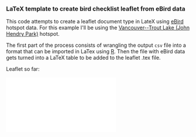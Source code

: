 ### LaTeX template to create bird checklist leaflet from eBird data

This code attempts to create a leaflet document type in LateX using
[eBird](http://www.ebird.org) hotspot data. For this example I'll be 
using the [Vancouver--Trout Lake (John Hendry Park)](http://ebird.org/ebird/canada/GuideMe?cmd=decisionPage&getLocations=hotspots&hotspots=L196159&yr=all&m=) hotspot.

The first part of the process consists of wrangling the output `csv` file
into a format that can be imported in LaTex using [R](http://r-project.org).
Then the file with eBird data gets turned into a LaTeX table to be added to
the leaflet .tex file.

Leaflet so far:

![](eleaflet.pdf)
